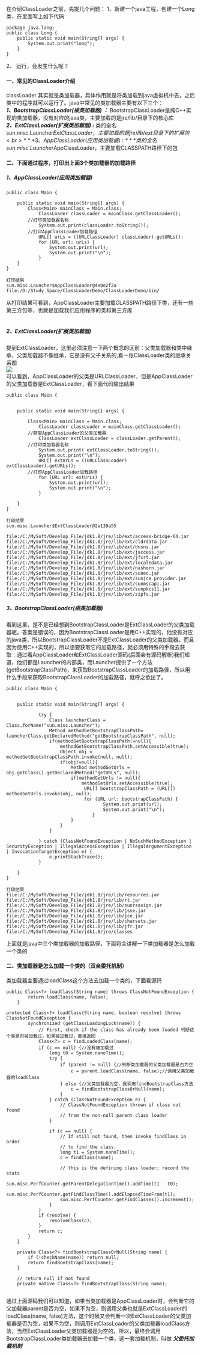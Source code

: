 在介绍ClassLoader之前，先提几个问题：
1、新建一个java工程，创建一个Long类，在里面写上如下代码
```
package java.lang;
public class Long {
	public static void main(String[] args) {
		System.out.print("long");
	}
}

```
2、
运行，会发生什么呢？

#### 一、常见的ClassLoader介绍
classLoader 其实就是类加载器，具体作用就是将类加载到java虚拟机中去，之后类中的程序就可以运行了。java中常见的类加载器主要有以下三个：<br>
***1、BootstrapClassLoader(根类加载器) ：*** BootstrapClassLoader是纯C++实现的类加载器，没有对应的java类，主要加载的是jre/lib/目录下的核心库<br>
***2、ExtClassLoader(扩展类加载器) :*** 类的全名sun.misc.Launcher$ExtClassLoader，主要加载的是jre/lib/ext目录下的扩展包<br>
***3、AppClassLoader(应用类加载器) :*** 类的全名sun.misc.Launcher$AppClassLoader，主要加载CLASSPATH路径下的包<br>

#### 二、下面通过程序，打印出上面3个类加载器的加载路径
##### 1、AppClassLoader(应用类加载器)
```
public class Main {
	
	public static void main(String[] args) {
		Class<Main> mainClass = Main.class;
	        ClassLoader classLoader = mainClass.getClassLoader();
		//打印类加载器名称
	        System.out.print(classLoader.toString());
		//打印AppClassLoader加载路径
	        URL[] urLs = ((URLClassLoader) classLoader).getURLs();
	        for (URL url: urLs) {
	            System.out.print(url);
	            System.out.print("\n");
	        }
	}
}

打印结果
sun.misc.Launcher$AppClassLoader@4e0e2f2a
file:/D:/Study_Space/ClassLoaderDemo/ClassLoaderDemo/bin/

```
从打印结果可看到，AppClassLoader主要加载CLASSPATH路径下类，还有一些第三方包等，也就是加载我们应用程序的类和第三方库<br><br>

##### 2、ExtClassLoader(扩展类加载器)
提到ExtClassLoader，这里必须注意一下两个概念的区别：父类加载器和类中继承，父类加载器不像继承，它是没有父子关系的,看一张ClassLoader类的继承关系图<br>
![](https://github.com/tongsiw/Interview/blob/master/picture/java_classloader.png) <br>
可以看到，AppClassLoader的父类是URLClassLoader，但是AppClassLoader的父类加载器是ExtClassLoader，看下面代码输出结果

```
public class Main {
	

	public static void main(String[] args) {
		
		Class<Main> mainClass = Main.class;
	        ClassLoader classLoader = mainClass.getClassLoader();
		//获取AppClassLoader的父类加载器
	        ClassLoader extClassLoader = classLoader.getParent();
		//打印类加载器名称
	        System.out.print( extClassLoader.toString());
	        System.out.print("\n");
	        URL[] extUrLs = ((URLClassLoader) extClassLoader).getURLs();
		//打印AppClassLoader加载路径
	        for (URL url: extUrLs) {
	            System.out.print(url);
	            System.out.print("\n");
	        }
	  
	}
}

打印结果
sun.misc.Launcher$ExtClassLoader@2a139a55

file:/C:/MySoft/Develop_File/jdk1.8/jre/lib/ext/access-bridge-64.jar
file:/C:/MySoft/Develop_File/jdk1.8/jre/lib/ext/cldrdata.jar
file:/C:/MySoft/Develop_File/jdk1.8/jre/lib/ext/dnsns.jar
file:/C:/MySoft/Develop_File/jdk1.8/jre/lib/ext/jaccess.jar
file:/C:/MySoft/Develop_File/jdk1.8/jre/lib/ext/jfxrt.jar
file:/C:/MySoft/Develop_File/jdk1.8/jre/lib/ext/localedata.jar
file:/C:/MySoft/Develop_File/jdk1.8/jre/lib/ext/nashorn.jar
file:/C:/MySoft/Develop_File/jdk1.8/jre/lib/ext/sunec.jar
file:/C:/MySoft/Develop_File/jdk1.8/jre/lib/ext/sunjce_provider.jar
file:/C:/MySoft/Develop_File/jdk1.8/jre/lib/ext/sunmscapi.jar
file:/C:/MySoft/Develop_File/jdk1.8/jre/lib/ext/sunpkcs11.jar
file:/C:/MySoft/Develop_File/jdk1.8/jre/lib/ext/zipfs.jar
```

##### 3、BootstrapClassLoader(根类加载器)
看到这里，是不是已经想到BootstrapClassLoader是ExtClassLoader的父类加载器呢。答案是错误的，因为BootstrapClassLoader是用C++实现的，他没有对应的java类，所以BootstrapClassLoader不是ExtClassLoader的父类加载器。而且因为使用C++实现的，所以想要获取它的加载路径，就必须用特殊的手段去获取：通过看AppClassLoader和ExtClassLoader源码(后面会有源码解析)我们知道，他们都是Launcher的内部类，而Launcher提供了一个方法(getBootstrapClassPath)，来获取BootstrapClassLoader的加载路径，所以用什么手段来获取BootstrapClassLoader的加载路径，就呼之欲出了。

```
public class Main {
	

	public static void main(String[] args) {
	        
	        try {
				Class launcherClass = Class.forName("sun.misc.Launcher");
				Method methodGetBootstrapClassPath= launcherClass.getDeclaredMethod("getBootstrapClassPath", null);
				if(methodGetBootstrapClassPath!=null){
					methodGetBootstrapClassPath.setAccessible(true);
					Object obj = methodGetBootstrapClassPath.invoke(null, null);
					if(obj!=null){
						Method methodGetUrls =  obj.getClass().getDeclaredMethod("getURLs", null);
						if(methodGetUrls != null){
							methodGetUrls.setAccessible(true);
							 URL[] bootstrapClassPath = (URL[]) methodGetUrls.invoke(obj, null);
							 for (URL url: bootstrapClassPath) {
						            System.out.print(url);
						            System.out.print("\n");
						        }
						}
					}
				}
				
			} catch (ClassNotFoundException | NoSuchMethodException | SecurityException | IllegalAccessException | IllegalArgumentException | InvocationTargetException e) {
				e.printStackTrace();
			}
	        
	}
}

打印结果
file:/C:/MySoft/Develop_File/jdk1.8/jre/lib/resources.jar
file:/C:/MySoft/Develop_File/jdk1.8/jre/lib/rt.jar
file:/C:/MySoft/Develop_File/jdk1.8/jre/lib/sunrsasign.jar
file:/C:/MySoft/Develop_File/jdk1.8/jre/lib/jsse.jar
file:/C:/MySoft/Develop_File/jdk1.8/jre/lib/jce.jar
file:/C:/MySoft/Develop_File/jdk1.8/jre/lib/charsets.jar
file:/C:/MySoft/Develop_File/jdk1.8/jre/lib/jfr.jar
file:/C:/MySoft/Develop_File/jdk1.8/jre/classes

```
上面就是java中三个类加载器的加载路径，下面将会讲解一下类加载器是怎么加载一个类的

#### 二、类加载器是怎么加载一个类的（双亲委托机制）
类加载器主要通过loadClass这个方法去加载一个类的，下面看源码
```
public Class<?> loadClass(String name) throws ClassNotFoundException {
		return loadClass(name, false);
	}
	
protected Class<?> loadClass(String name, boolean resolve) throws ClassNotFoundException {
        synchronized (getClassLoadingLock(name)) {
            // First, check if the class has already been loaded 判断这个类是否被加载过，如果被加载过，直接返回
            Class<?> c = findLoadedClass(name);
            if (c == null) {//没有被加载过
                long t0 = System.nanoTime();
                try {
                    if (parent != null) {//判断类加载器的父类加载器是否为空
                        c = parent.loadClass(name, false);//调用父类加载器的loadClass
                    } else {//父类加载器为空，就调用findBootstrapClass方法
                        c = findBootstrapClassOrNull(name);
                    }
                } catch (ClassNotFoundException e) {
                    // ClassNotFoundException thrown if class not found
                    // from the non-null parent class loader
                }

                if (c == null) {
                    // If still not found, then invoke findClass in order
                    // to find the class.
                    long t1 = System.nanoTime();
                    c = findClass(name);

                    // this is the defining class loader; record the stats
                    sun.misc.PerfCounter.getParentDelegationTime().addTime(t1 - t0);
                    sun.misc.PerfCounter.getFindClassTime().addElapsedTimeFrom(t1);
                    sun.misc.PerfCounter.getFindClasses().increment();
                }
            }
            if (resolve) {
                resolveClass(c);
            }
            return c;
        }
    }
    
    private Class<?> findBootstrapClassOrNull(String name) {
        if (!checkName(name)) return null;
        return findBootstrapClass(name);
    }

    // return null if not found
    private native Class<?> findBootstrapClass(String name);
	
```
通过上面源码我们可以知道，如果当类加载器是AppClassLoader时，会判断它的父加载器parent是否为空，如果不为空，则调用父类也就是ExtClassLoader的loadClass(name, false)方法，这个时候又会判断一次ExtClassLoader的父类加载器是否为空，如果不为空，则调用ExtClassLoader的父类加载器loadClass方法，当然ExtClassLoader父类加载器是为空的，所以，最终会调用BootstrapClassLoader类加载器去加载一个类，这一套加载机制，叫做 ***父委托加载机制*** <br>







